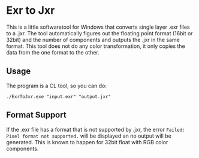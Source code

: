 # Exr to Jxr
This is a little softwaretool for Windows that converts single layer .exr files to a .jxr. The tool automatically figures out the floating point format (16bit or 32bit) and the number of components and outputs the .jxr in the same format. This tool does not do any color transformation, it only copies the data from the one format to the other.

## Usage
The program is a CL tool, so you can do:
```shell
./ExrToJxr.exe "input.exr" "output.jxr"
```

## Format Support
If the .exr file has a format that is not supported by .jxr, the error `Failed: Pixel format not supported.` will be displayed an no output will be generated. This is known to happen for 32bit float with RGB color components.